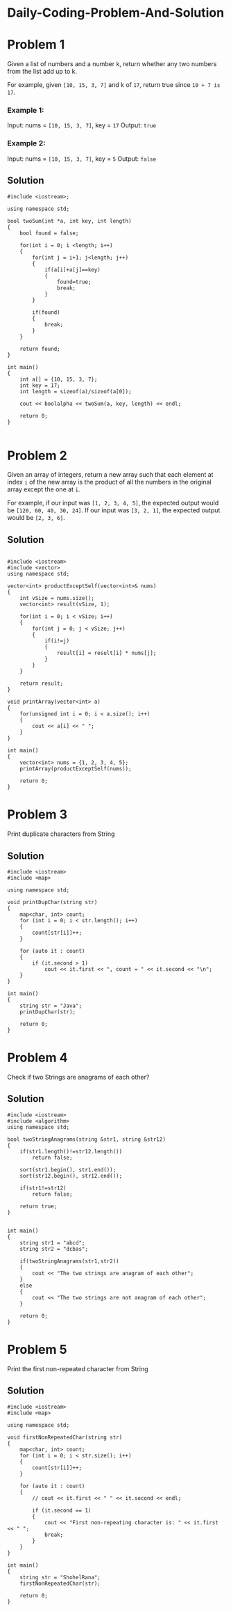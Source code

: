 # Daily-Coding-Problem-And-Solution

# Problem 1
Given a list of numbers and a number k, return whether any two numbers from the list add up to k.

For example, given `[10, 15, 3, 7]` and k of `17`, return true since `10 + 7 is 17`.

### Example 1:

Input: nums = `[10, 15, 3, 7]`, key = `17`
Output: `true`

### Example 2:

Input: nums = `[10, 15, 3, 7]`, key = `5`
Output: `false`

## Solution

```
#include <iostream>;

using namespace std;

bool twoSum(int *a, int key, int length)
{
    bool found = false;

    for(int i = 0; i <length; i++)
    {
        for(int j = i+1; j<length; j++)
        {
            if(a[i]+a[j]==key)
            {
                found=true;
                break;
            }
        }

        if(found)
        {
            break;
        }
    }

    return found;
}

int main()
{
    int a[] = {10, 15, 3, 7};
    int key = 17;
    int length = sizeof(a)/sizeof(a[0]);

    cout << boolalpha << twoSum(a, key, length) << endl;

    return 0;
}


```

# Problem 2
Given an array of integers, return a new array such that each element at index `i` of the new array is the product of all the numbers in the original array except the one at `i`.

For example, if our input was `[1, 2, 3, 4, 5]`, the expected output would be `[120, 60, 40, 30, 24]`. If our input was `[3, 2, 1]`, the expected output would be `[2, 3, 6]`.

## Solution

```

#include <iostream>
#include <vector>
using namespace std;

vector<int> productExceptSelf(vector<int>& nums)
{
    int vSize = nums.size();
    vector<int> result(vSize, 1);

    for(int i = 0; i < vSize; i++)
    {
        for(int j = 0; j < vSize; j++)
        {
            if(i!=j)
            {
                result[i] = result[i] * nums[j];
            }
        }
    }

    return result;
}

void printArray(vector<int> a)
{
    for(unsigned int i = 0; i < a.size(); i++)
    {
        cout << a[i] << " ";
    }
}

int main()
{
    vector<int> nums = {1, 2, 3, 4, 5};
    printArray(productExceptSelf(nums));

    return 0;
}

```

# Problem 3
Print duplicate characters from String

## Solution

```
#include <iostream>
#include <map>

using namespace std;

void printDupChar(string str)
{
    map<char, int> count;
    for (int i = 0; i < str.length(); i++)
    {
        count[str[i]]++;
    }

    for (auto it : count)
    {
        if (it.second > 1)
            cout << it.first << ", count = " << it.second << "\n";
    }
}

int main()
{
    string str = "Java";
    printDupChar(str);

    return 0;
}

```

# Problem 4
Check if two Strings are anagrams of each other?

## Solution

```
#include <iostream>
#include <algorithm>
using namespace std;

bool twoStringAnagrams(string &str1, string &str12)
{
    if(str1.length()!=str12.length())
        return false;

    sort(str1.begin(), str1.end());
    sort(str12.begin(), str12.end());

    if(str1!=str12)
        return false;

    return true;
}


int main()
{
    string str1 = "abcd";
    string str2 = "dcbas";

    if(twoStringAnagrams(str1,str2))
    {
        cout << "The two strings are anagram of each other";
    }
    else
    {
        cout << "The two strings are not anagram of each other";
    }

    return 0;
}

```

# Problem 5
Print the first non-repeated character from String

## Solution

```
#include <iostream>
#include <map>

using namespace std;

void firstNonRepeatedChar(string str)
{
    map<char, int> count;
    for (int i = 0; i < str.size(); i++)
    {
        count[str[i]]++;
    }

    for (auto it : count)
    {
        // cout << it.first << " " << it.second << endl;

        if (it.second == 1)
        {
            cout << "First non-repeating character is: " << it.first << " ";
            break;
        }
    }
}

int main()
{
    string str = "ShohelRana";
    firstNonRepeatedChar(str);

    return 0;
}

```